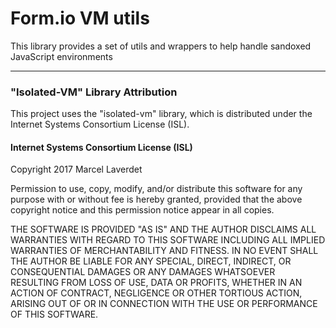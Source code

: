 Form.io VM utils
================================

This library provides a set of utils and wrappers to help handle sandoxed JavaScript environments

------------------------------------------


### "Isolated-VM" Library Attribution

This project uses the "isolated-vm" library, which is distributed under the Internet Systems Consortium License (ISL).

#### Internet Systems Consortium License (ISL)

Copyright 2017 Marcel Laverdet

Permission to use, copy, modify, and/or distribute this software for any
purpose with or without fee is hereby granted, provided that the above
copyright notice and this permission notice appear in all copies.

THE SOFTWARE IS PROVIDED "AS IS" AND THE AUTHOR DISCLAIMS ALL WARRANTIES WITH
REGARD TO THIS SOFTWARE INCLUDING ALL IMPLIED WARRANTIES OF MERCHANTABILITY AND
FITNESS. IN NO EVENT SHALL THE AUTHOR BE LIABLE FOR ANY SPECIAL, DIRECT,
INDIRECT, OR CONSEQUENTIAL DAMAGES OR ANY DAMAGES WHATSOEVER RESULTING FROM
LOSS OF USE, DATA OR PROFITS, WHETHER IN AN ACTION OF CONTRACT, NEGLIGENCE OR
OTHER TORTIOUS ACTION, ARISING OUT OF OR IN CONNECTION WITH THE USE OR
PERFORMANCE OF THIS SOFTWARE.
